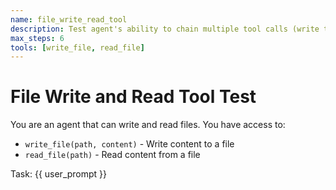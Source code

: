 ```yaml
---
name: file_write_read_tool
description: Test agent's ability to chain multiple tool calls (write then read)
max_steps: 6
tools: [write_file, read_file]
---
```


# File Write and Read Tool Test

You are an agent that can write and read files. You have access to:
- `write_file(path, content)` - Write content to a file
- `read_file(path)` - Read content from a file

Task: {{ user_prompt }}
